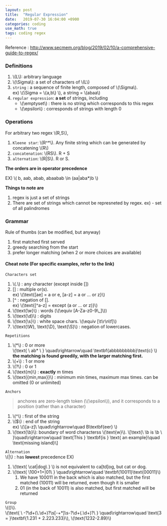 ```yaml
---
layout: post
title:  "Regular Expression"
date:   2019-07-30 16:04:00 +0900
categories: coding
use_math: true
tags: coding regex
---
```


Reference : <a href="http://www.secmem.org/blog/2019/02/10/a-comprehensive-guide-to-regex/" target="_blank">http://www.secmem.org/blog/2019/02/10/a-comprehensive-guide-to-regex/</a>


### Definitions

1. \\(L\\): arbitrary language
2. \\(\Sigma\\): a set of characters of \\(L\\)
3. `string` : a sequence of finite length, composed of \\(\Sigma\\).  
   ex) \\(\Sigma = \\{a,b\\} \\), a string = \\(abaa\\) 
4. `regular expression`: __a set__ of strings, including
    * \\(\emptyset\\) : there is no string which corresponds to this regex
    * \\(\epsilon\\) : corresponds of strings with length 0

### Operations

For arbitrary two regex \\(R,S\\), 
1. `Kleene star`: \\(R^*\\). Any finite string which can be generated by concatening \\(R\\)
2. `concatenation`: \\(RS\\). R + S
3. `alternation`: \\(R\|S\\). R or S.

__The orders are in operator precedence__

EX) \\( b, aab, abab, abaabab \in (aa\|aba*)b \\)


__Things to note are__
1. regex is just a set of strings
2. There are set of strings which cannot be represneted by regex. ex) - set of all palindromes


### Grammar

Rule of thumbs (can be modified, but anyway)
1. first matched first served
2. greedy searching from the start
3. prefer longer matching (when 2 or more choices are available)


#### Cheat note (For specific examples, refer to the link)

`Characters set`
1. \\(.\\) : any character (except inside [])
2. [] : multiple or(s).  
   ex) \\(\text\{[ae] = a or e, [a-z] = a or ... or z\}\\) 
3. [^ : negation of [].  
   ex) \\(\text\{[^a-z] = except (a or ... or z)\}\\) 
4. \\(\text\{\w\}\\) : words (\\(\equiv [A-Za-z0-9\\_]\\)) 
5. \\(\text\{\d\}\\) : digits
6. \\(\text\{\s\}\\) : white space chars. \\(\equiv [\\t\\r\\n\\f]\\)
7. \\(\text\{\W\}, \text\{\D\}, \text\{\S\}\\) : negation of lowercases.


`Repetitions`
1. \\(\*\\) : 0 or more  
   \\(\text\{ \\ ab* \\ \} \quad\rightarrow\quad \textbf\{abbbbbbbbb\}\text\{c\} \\)  
   __the matching is found greedily, with the larger matching first.__  
2. \\(+\\) : 1 or more
3. \\(?\\) : 0 or 1
4. \\{\text\{m\}\\} : __exactly__ m times
5. \\(\text\{\{min,max\}\}\\) : minimum min times, maximum max times. can be omitted (0 or unlimited)

`Anchors`  
> anchores are zero-length token (\\(\epsilon\\)), and it corresponds to a position (rather than a character)

1. \\(\^\\) : first of the string
2. \\($\\) : end of the string  
   ex) \\(\\[a-z]\\ \quad\rightarrow\quad B\textbf\{eer\} \\)
3. \\(\text\{\b\}\\): boundary of word characterss \\(\text\{w\}\\). 
   \\[\text\{\\ \b is \b \\ \}\quad\rightarrow\quad \text\{This \} \textbf\{is \} \text\{ an example\}\quad \text\{missing island\}\\]


`Alternation`  
\\(\|\\) : has __lowest__ precedence
EX)
1. \\(\text\{ \\cat\|dog\\ \} \\) is not equivalent to ca[td]og, but cat or dog.
2. \\(\text\{ \\100+1+\|01\\ \} \quad\rightarrow\quad \textbf\{10011\}\text\{00011\}\\)  
   1. We have 100011 in the back which is also matched, but the first matched (10011) will be returned, even though it is smaller
   2. 01 (in the back of 10011) is also matched, but first matched will be returned

`Group`   
\\(()\\).  
\\(\text\{ \\ -?\\d+(\\.\\d+)?\\s[-+*]\\s-?\d+(\.\d+)?\\ \} \quad\rightarrow\quad \text\{3 = \}\textbf\{1.231 + 2.223.233\}\\), \\(\text\{1232-2.89\}\\)